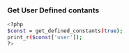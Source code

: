 ### Get User Defined contants

```sh
<?php
$const = get_defined_constants(true);
print_r($const['user']);
?>
```
